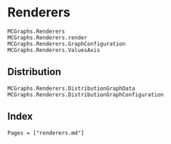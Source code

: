 # Renderers

```@docs
MCGraphs.Renderers
MCGraphs.Renderers.render
MCGraphs.Renderers.GraphConfiguration
MCGraphs.Renderers.ValuesAxis
```

## Distribution

```@docs
MCGraphs.Renderers.DistributionGraphData
MCGraphs.Renderers.DistributionGraphConfiguration
```

## Index

```@index
Pages = ["renderers.md"]
```
